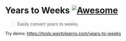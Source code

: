 # Years to Weeks [![Awesome](https://cdn.rawgit.com/sindresorhus/awesome/d7305f38d29fed78fa85652e3a63e154dd8e8829/media/badge.svg)](https://github.com/sindresorhus/awesome)

>Easily convert years to weeks.

Try demo: https://tools.waytolearnx.com/years-to-weeks
